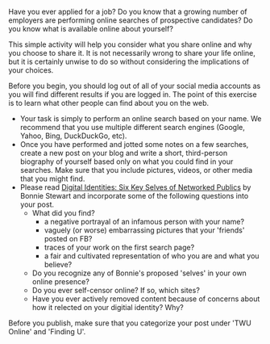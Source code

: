 Have you ever applied for a job? Do you know that a growing number of employers are performing online searches of prospective candidates? Do you know what is available online about yourself?

This simple activity will help you consider what you share online and why you choose to share it. It is not necessarily wrong to share your life online, but it is certainly unwise to do so without considering the implications of your choices.

Before you begin, you should log out of all of your social media accounts as you will find different results if you are logged in. The point of this exercise is to learn what other people can find about you on the web.

* Your task is simply to perform an online search based on your name. We recommend that you use multiple different search engines \(Google, Yahoo, Bing, DuckDuckGo, etc\). 
* Once you have performed and jotted some notes on a few searches, create a new post on your blog and write a short, third-person biography of yourself based only on what you could find in your searches. Make sure that you include pictures, videos, or other media that you might find.
* Please read [Digital Identities: Six Key Selves of Networked Publics](http://theory.cribchronicles.com/2012/05/06/digital-identities-six-key-selves/) by Bonnie Stewart and incorporate some of the following questions into your post.
  * What did you find?
    * a negative portrayal of an infamous person with your name?
    * vaguely \(or worse\) embarrassing pictures that your 'friends' posted on FB?
    * traces of your work on the first search page?
    * a fair and cultivated representation of who you are and what you believe?
  * Do you recognize any of Bonnie's proposed 'selves' in your own online presence?
  * Do you ever self-censor online? If so, which sites?
  * Have you ever actively removed content because of concerns about how it relected on your digitial identity? Why?

Before you publish, make sure that you categorize your post under 'TWU Online' and 'Finding U'.

